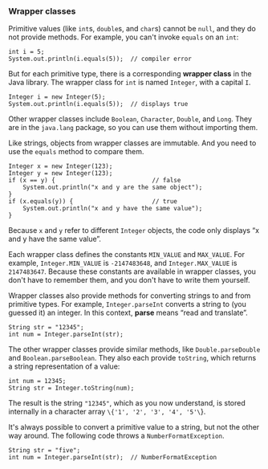 ###  Wrapper classes


Primitive values (like `int`s, `double`s, and `char`s) cannot be `null`, and they do not provide methods.
For example, you can't invoke `equals` on an `int`:

```code
int i = 5;
System.out.println(i.equals(5));  // compiler error
```


But for each primitive type, there is a corresponding **wrapper class** in the Java library.
The wrapper class for `int` is named `Integer`, with a capital `I`.

```code
Integer i = new Integer(5);
System.out.println(i.equals(5));  // displays true
```

Other wrapper classes include `Boolean`, `Character`, `Double`, and `Long`.
They are in the `java.lang` package, so you can use them without importing them.

Like strings, objects from wrapper classes are immutable.
And you need to use the `equals` method to compare them.

```code
Integer x = new Integer(123);
Integer y = new Integer(123);
if (x == y) {                           // false
    System.out.println("x and y are the same object");
}
if (x.equals(y)) {                      // true
    System.out.println("x and y have the same value");
}
```

Because `x` and `y` refer to different `Integer` objects, the code only displays “x and y have the same value”.

Each wrapper class defines the constants `MIN_VALUE` and `MAX_VALUE`.
For example, `Integer.MIN_VALUE` is `-2147483648`, and `Integer.MAX_VALUE` is `2147483647`.
Because these constants are available in wrapper classes, you don't have to remember them, and you don't have to write them yourself.


Wrapper classes also provide methods for converting strings to and from primitive types.
For example, `Integer.parseInt` converts a string to (you guessed it) an integer.
In this context, **parse** means “read and translate”.

```code
String str = "12345";
int num = Integer.parseInt(str);
```

The other wrapper classes provide similar methods, like `Double.parseDouble` and `Boolean.parseBoolean`.
They also each provide `toString`, which returns a string representation of a value:

```code
int num = 12345;
String str = Integer.toString(num);
```

The result is the string `"12345"`, which as you now understand, is stored internally in a character array `\{'1', '2', '3', '4', '5'\`}.


It's always possible to convert a primitive value to a string, but not the other way around.
The following code throws a `NumberFormatException`.

```code
String str = "five";
int num = Integer.parseInt(str);  // NumberFormatException
```